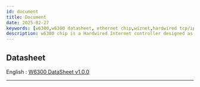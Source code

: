 ```yaml
---
id: document
title: Document
date: 2025-02-27
keywords: [w6300,w6300 datasheet, ethernet chip,wiznet,hardwired tcp/ip,arduino ethernet,pico ethernet]
description: w6300 chip is a Hardwired Internet controller designed as a full hardwired TCP/IP stack with WIZnet technology
---
```



## Datasheet

English : <a href="/img/products/w6300/W6300 DS_V100E.pdf" target="_blank">W6300 DataSheet v1.0.0</a>

-----
